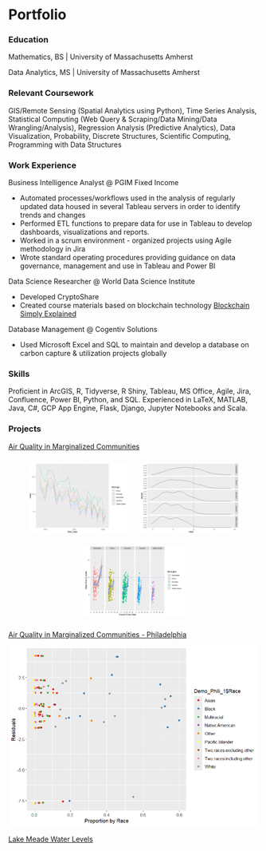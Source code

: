# Portfolio

### Education

Mathematics, BS | University of Massachusetts Amherst

Data Analytics, MS | University of Massachusetts Amherst

### Relevant Coursework
GIS/Remote Sensing (Spatial Analytics using Python), Time Series Analysis, Statistical Computing (Web Query & Scraping/Data Mining/Data Wrangling/Analysis), Regression Analysis (Predictive Analytics), Data Visualization, Probability, Discrete Structures, Scientific Computing, Programming with Data Structures

### Work Experience
Business Intelligence Analyst @ PGIM Fixed Income
- Automated processes/workflows used in the analysis of regularly updated data housed in several Tableau servers in order to identify trends and changes
- Performed ETL functions to prepare data for use in Tableau to develop dashboards, visualizations and reports.
- Worked in a scrum environment - organized projects using Agile methodology in Jira
- Wrote standard operating procedures providing guidance on data governance, management and use in Tableau and Power BI

Data Science Researcher @ World Data Science Institute
- Developed CryptoShare
- Created course materials based on blockchain technology [Blockchain Simply Explained](https://github.com/5secondmemory/Portfolio/blob/main/Projects/Project%2020%20-%20Blockchain%20Simply%20Explained.pdf)

Database Management @ Cogentiv Solutions
- Used Microsoft Excel and SQL to maintain and develop a database on carbon capture & utilization projects globally

### Skills
Proficient in ArcGIS, R, Tidyverse, R Shiny, Tableau, MS Office, Agile, Jira, Confluence, Power BI, Python, and SQL. Experienced in LaTeX, MATLAB, Java, C#, GCP App Engine, Flask, Django, Jupyter Notebooks and Scala. 

### Projects
[Air Quality in Marginalized Communities](https://github.com/5secondmemory/Portfolio/blob/main/Projects/Air%20Quality%20in%20Marginalized%20Communities%20(1).pdf)

<p align="center">
  <img src="Images/Yearly PM2.5 Levels.png" alt="Image 1" width="200" style="margin: 10px;"> 
  <img src="Images/Distribution of average PM2.5.png" alt="Image 2" width="200" style="margin: 10px;">
  <img src="Images/PM2.5 and Crime Rate.png" alt="Image 3" width="200" style="margin: 10px;">
</p>

[Air Quality in Marginalized Communities - Philadelphia](https://github.com/5secondmemory/Portfolio/blob/main/Projects/Air%20Quality%20in%20Marginalized%20Communities%20-%20Philadelphia%20edition.pdf)

<img src="Images/Philadelphia Air Quality by Race Residuals.png" class="img-responsive" alt="">

[Lake Meade Water Levels](https://github.com/5secondmemory/Portfolio/blob/main/Projects/GIS%20Poster.pdf)


